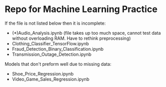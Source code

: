 # Repo for Machine Learning Practice
If the file is not listed below then it is incomplete:
  * (*)Audio_Analysis.ipynb (file takes up too much space, cannot test data without overloading RAM. Have to rethink preprocessing)
  * Clothing_Classifier_TensorFlow.ipynb
  * Fraud_Detection_Binary_Classification.ipynb
  * Transmission_Outage_Detection.ipynb
  
Models that don't preform well due to missing data:
  * Shoe_Price_Regression.ipynb
  * Video_Game_Sales_Regression.ipynb
